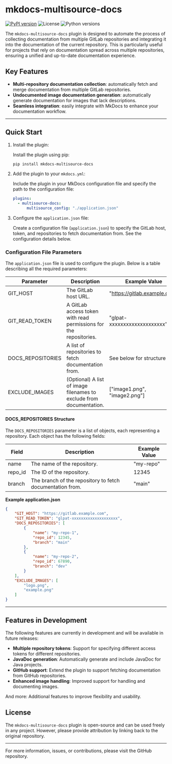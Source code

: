 # mkdocs-multisource-docs

[![PyPI version](https://img.shields.io/pypi/v/mkdocs-multisource-docs)](https://pypi.org/project/mkdocs-multisource-docs/)
![License](https://img.shields.io/pypi/l/mkdocs-multisource-docs)
![Python versions](https://img.shields.io/pypi/pyversions/mkdocs-multisource-docs)

The `mkdocs-multisource-docs` plugin is designed to automate the process of collecting documentation from multiple GitLab repositories and integrating it into the documentation of the current repository. This is particularly useful for projects that rely on documentation spread across multiple repositories, ensuring a unified and up-to-date documentation experience.

## Key Features

- **Multi-repository documentation collection**: automatically fetch and merge documentation from multiple GitLab repositories.
- **Undocumented image documentation generation**: automatically generate documentation for images that lack descriptions.
- **Seamless integration**: easily integrate with MkDocs to enhance your documentation workflow.

---

## Quick Start

1. Install the plugin:

   Install the plugin using pip:

    ```bash
    pip install mkdocs-multisource-docs
    ```

2. Add the plugin to your `mkdocs.yml`:

   Include the plugin in your MkDocs configuration file and specify the path to the configuration file:

    ```yaml
    plugins:
      - multisource-docs:
          multisource_config: "./application.json"
    ```

3. Configure the `application.json` file:

   Create a configuration file (`application.json`) to specify the GitLab host, token, and repositories to fetch documentation from. See the configuration details below.

### Configuration File Parameters

The `application.json` file is used to configure the plugin. Below is a table describing all the required parameters:

| Parameter         | Description                                                         | Example Value                |
|-------------------|---------------------------------------------------------------------|------------------------------|
| GIT_HOST          | The GitLab host URL.                                                | "https://gitlab.example.com" |
| GIT_READ_TOKEN    | A GitLab access token with read permissions for the repositories.   | "glpat-xxxxxxxxxxxxxxxxxxxx" |
| DOCS_REPOSITORIES | A list of repositories to fetch documentation from.                 | See below for structure      |
| EXCLUDE_IMAGES    | (Optional) A list of image filenames to exclude from documentation. | ["image1.png", "image2.png"] |

#### DOCS_REPOSITORIES Structure

The `DOCS_REPOSITORIES` parameter is a list of objects, each representing a repository. Each object has the following fields:

| Field   | Description                                               | Example Value |
|---------|-----------------------------------------------------------|---------------|
| name    | The name of the repository.                               | "my-repo"     |
| repo_id | The ID of the repository.                                 | 12345         |
| branch  | The branch of the repository to fetch documentation from. | "main"        |

**Example application.json**

```json
{
    "GIT_HOST": "https://gitlab.example.com",
    "GIT_READ_TOKEN": "glpat-xxxxxxxxxxxxxxxxxxxx",
    "DOCS_REPOSITORIES": [
        {
            "name": "my-repo-1",
            "repo_id": 12345,
            "branch": "main"
        },
        {
            "name": "my-repo-2",
            "repo_id": 67890,
            "branch": "dev"
        }
    ],
    "EXCLUDE_IMAGES": [
        "logo.png",
        "example.png"
    ]
}
```

---

## Features in Development

The following features are currently in development and will be available in future releases:

- **Multiple repository tokens**: Support for specifying different access tokens for different repositories.
- **JavaDoc generation**: Automatically generate and include JavaDoc for Java projects.
- **GitHub support**: Extend the plugin to support fetching documentation from GitHub repositories.
- **Enhanced image handling**: Improved support for handling and documenting images.

And more: Additional features to improve flexibility and usability.

## License

The `mkdocs-multisource-docs` plugin is open-source and can be used freely in any project. However, please provide attribution by linking back to the original repository.

---

For more information, issues, or contributions, please visit the GitHub repository.
